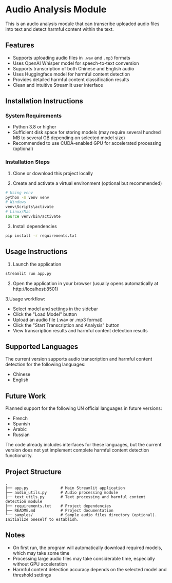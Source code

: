 # Audio Analysis Module

This is an audio analysis module that can transcribe uploaded audio files into text and detect harmful content within the text.

## Features

- Supports uploading audio files in `.wav` and `.mp3` formats
- Uses OpenAI Whisper model for speech-to-text conversion
- Supports transcription of both Chinese and English audio
- Uses Huggingface model for harmful content detection
- Provides detailed harmful content classification results
- Clean and intuitive Streamlit user interface

## Installation Instructions

### System Requirements

- Python 3.8 or higher
- Sufficient disk space for storing models (may require several hundred MB to several GB depending on selected model size)
- Recommended to use CUDA-enabled GPU for accelerated processing (optional)

### Installation Steps

1. Clone or download this project locally

2. Create and activate a virtual environment (optional but recommended)

```bash
# Using venv
python -m venv venv
# Windows
venv\Scripts\activate
# Linux/Mac
source venv/bin/activate
```

3. Install dependencies

```bash
pip install -r requirements.txt
```

## Usage Instructions

1. Launch the application

```bash
streamlit run app.py
```

2. Open the application in your browser (usually opens automatically at http://localhost:8501)

3.Usage workflow:
- Select model and settings in the sidebar
- Click the "Load Model" button
- Upload an audio file (.wav or .mp3 format)
- Click the "Start Transcription and Analysis" button
- View transcription results and harmful content detection results

## Supported Languages

The current version supports audio transcription and harmful content detection for the following languages:

- Chinese
- English

## Future Work

Planned support for the following UN official languages in future versions:

- French
- Spanish
- Arabic
- Russian

The code already includes interfaces for these languages, but the current version does not yet implement complete harmful content detection functionality.

## Project Structure

```
.
├── app.py              # Main Streamlit application
├── audio_utils.py      # Audio processing module
├── text_utils.py       # Text processing and harmful content detection module
├── requirements.txt    # Project dependencies
├── README.md           # Project documentation
└── samples/            # Sample audio files directory (optional). Initialize oneself to establish.
```

## Notes

- On first run, the program will automatically download required models, which may take some time
- Processing large audio files may take considerable time, especially without GPU acceleration
- Harmful content detection accuracy depends on the selected model and threshold settings
